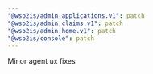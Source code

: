 ```yaml
---
"@wso2is/admin.applications.v1": patch
"@wso2is/admin.claims.v1": patch
"@wso2is/admin.home.v1": patch
"@wso2is/console": patch
---
```


Minor agent ux fixes
